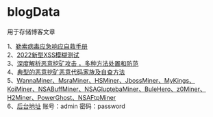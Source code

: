 # blogData
用于存储博客文章


1、[勒索病毒应急响应自救手册](http://www.exp-9.com/post/47.html)</br>
2、[2022新型XSS模糊测试](http://www.exp-9.com/post/42.html)</br>
3、[深度解析恶意挖矿攻击 ，多种方法处置和防范](http://www.exp-9.com/post/49.html)</br>
4、[典型的恶意挖矿恶意代码家族及自查方法](http://www.exp-9.com/post/48.html)</br>
5、[WannaMiner、MsraMiner、HSMiner、JbossMiner、MyKings、KoiMiner、NSABuffMiner、NSAGluptebaMiner、BuleHero、z0Miner、H2Miner、PowerGhost、NSAFtpMiner](http://www.exp-9.com/post/48.html)</br>
6、[后台地址](http://dvwa.exp-9.com/login.php) 账号：admin 密码：password

